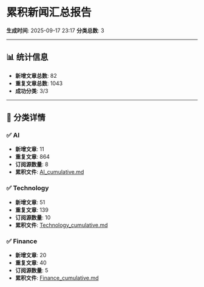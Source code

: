 # 累积新闻汇总报告

**生成时间**: 2025-09-17 23:17
**分类总数**: 3

---

## 📊 统计信息

- **新增文章总数**: 82
- **重复文章总数**: 1043
- **成功分类**: 3/3

---

## 📂 分类详情

### ✅ AI
- **新增文章**: 11
- **重复文章**: 864
- **订阅源数量**: 8
- **累积文件**: [AI_cumulative.md](./AI_cumulative.md)

### ✅ Technology
- **新增文章**: 51
- **重复文章**: 139
- **订阅源数量**: 10
- **累积文件**: [Technology_cumulative.md](./Technology_cumulative.md)

### ✅ Finance
- **新增文章**: 20
- **重复文章**: 40
- **订阅源数量**: 5
- **累积文件**: [Finance_cumulative.md](./Finance_cumulative.md)

